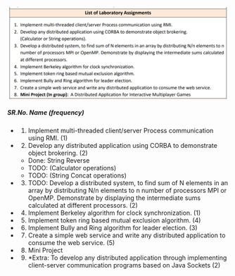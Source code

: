 ![Logo](/Image/practical.png)


##### SR.No.  Name  (frequency)

- 1. Implement multi-threaded client/server Process communication using RMI. (1)

- 2. Develop any distributed application using CORBA to demonstrate object brokering. (2)
  - Done: String Reverse
  - TODO: (Calculator operations)
  - TODO: (String Concat operations)

- 3. TODO: Develop a distributed system, to find sum of N elements in an array by distributing N/n elements to n number of processors MPI or OpenMP. Demonstrate by displaying the intermediate sums calculated at different processors. (2)

- 4. Implement Berkeley algorithm for clock synchronization. (1)

- 5. Implement token ring based mutual exclusion algorithm. (4)

- 6. Implement Bully and Ring algorithm for leader election. (3)

- 7. Create a simple web service and write any distributed application to consume the web service. (5)

- 8. Mini Project

- 9. *Extra: To develop any distributed application through implementing client-server communication programs based on Java Sockets (2)